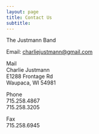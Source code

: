 ```yaml
---
layout: page
title: Contact Us
subtitle: 
---
```


The Justmann Band

Email: [charliejustmann@gmail.com](mailto:charliejustmann@gmail.com)

Mail  
Charlie Justmann  
E1288 Frontage Rd  
Waupaca, WI 54981  

Phone  
715.258.4867  
715.258.3205  

Fax  
715.258.6945
